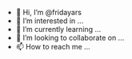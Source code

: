 - 👋 Hi, I’m @fridayars
- 👀 I’m interested in ...
- 🌱 I’m currently learning ...
- 💞️ I’m looking to collaborate on ...
- 📫 How to reach me ...

<!---
fridayars/fridayars is a ✨ special ✨ repository because its `README.md` (this file) appears on your GitHub profile.
You can click the Preview link to take a look at your changes.
--->
